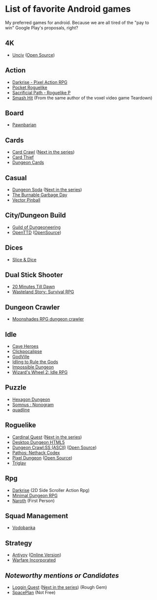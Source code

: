 # List of favorite Android games 
My preferred games for android. Because we are all tired of the "pay to win" Google Play's proposals, right?

## 4K
- [Unciv](https://play.google.com/store/apps/details?id=com.unciv.app&hl=Us&gl=Us) ([Open Source](https://github.com/yairm210/Unciv))

## Action
- [Darkrise - Pixel Action RPG](https://play.google.com/store/apps/details?id=com.Roika.Darkrise)
- [Pocket Roguelike](https://play.google.com/store/apps/details?id=com.takomogames.pocketroguelike)
- [Sacrificial Path - Roguelike P](https://play.google.com/store/apps/details?id=com.companyname.SacPath)
- [Smash Hit](https://play.google.com/store/apps/details?id=com.mediocre.smashhit) (From the same author of the voxel video game Teardown)

## Board
- [Pawnbarian](https://play.google.com/store/apps/details?id=com.j4nw.Pawnbarian)

## Cards
- [Card Crawl](https://play.google.com/store/apps/details?id=com.tinytouchtales.cardcrawl) ([Next in the series](https://play.google.com/store/apps/details?id=com.tinytouchtales.cardcrawladventure))
- [Card Thief](https://play.google.com/store/apps/details?id=com.tinytouchtales.cardthief)
- [Dungeon Cards](https://play.google.com/store/apps/details?id=com.The717pixels.DungeonCards)

## Casual
- [Dungeon Soda](https://play.google.com/store/apps/details?id=com.armorgames.sodadungeon&hl=Us&gl=US) ([Next in the series](https://play.google.com/store/apps/details?id=com.armorgames.sodadungeon2&hl=Us&gl=US))
- [The Burnable Garbage Day](https://play.google.com/store/apps/details?id=com.gameon.anohiwa&hl=Us&gl=Us)
- [Vector Pinball](https://play.google.com/store/apps/details?id=com.dozingcatsoftware.bouncy)

## City/Dungeon Build
- [Guild of Dungeoneering](https://play.google.com/store/apps/details?id=air.com.gambrinous.guildofdungeoneering)
- [OpenTTD](https://play.google.com/store/apps/details?id=org.openttd.sdl) ([OpenSource](https://github.com/OpenTTD/OpenTTD))

## Dices
- [Slice & Dice](https://play.google.com/store/apps/details?id=com.com.tann.dice&gl=US)

## Dual Stick Shooter
- [20 Minutes Till Dawn](https://play.google.com/store/apps/details?id=com.Flanne.MinutesTillDawn.roguelike.shooting.fr.gp)
- [Wasteland Story: Survival RPG](https://play.google.com/store/apps/details?id=com.LunariteStudio.WastelandStory)

## Dungeon Crawler
- [Moonshades RPG dungeon crawler](https://play.google.com/store/apps/details?id=com.baldricksoft.moonshades_dungeon_crawler)

## Idle
- [Cave Heroes](https://play.google.com/store/apps/details?id=air.com.vstgames.idlecaveheroes.AndroidMain)
- [Clickpocalipse](https://play.google.com/store/apps/details?id=com.minmaxia.c2&hl=Us&gl=Us)
- [GodVille](https://play.google.com/store/apps/details?id=com.godvillegame.android&hl=Us&gl=Us)
- [Idling to Rule the Gods](https://play.google.com/store/apps/details?id=de.shugasu.itrtg&hl=Us&gl=Us)
- [Impossible Dungeon](https://play.google.com/store/apps/details?id=com.minmaxia.impossible)
- [Wizard's Wheel 2: Idle RPG](https://play.google.com/store/apps/details?id=com.WindingClock.WizardsWheel2)

## Puzzle
- [Hexagon Dungeon](https://play.google.com/store/apps/details?id=com.BleorPz.MakeMetrocity)
- [Somnus : Nonogram](https://play.google.com/store/apps/details?id=com.gamefox.somnus)
- [quadline](https://play.google.com/store/apps/details?id=com.IvanKovalov.quadline.android)

## Roguelike
- [Cardinal Quest](https://play.google.com/store/apps/details?id=air.com.tametick.cardinalquest&hl=Us&gl=US) ([Next in the series](https://play.google.com/store/apps/details?id=com.kongregate.mobile.cardinalquest.google))
- [Desktop Dungeon HTML5](http://www.desktopdungeons.net/HTML5/)
- [Dungeon Crawl:SS (ASCII)](https://play.google.com/store/apps/details?id=com.crawlmb&hl=Us&gl=US) ([Open Source](https://github.com/crawl/crawl))
- [Pathos: Nethack Codex](https://play.google.com/store/apps/details?id=com.x10host.pathos)
- [Pixel Dungeon](https://play.google.com/store/apps/details?id=com.watabou.pixeldungeon&hl=Us&gl=Us) ([Open Source](https://github.com/watabou/pixel-dungeon))
- [Triglav](https://play.google.com/store/apps/details?id=com.SmokymonkeyS.Triglav&hl=Us&gl=US)

## Rpg
- [Darkrise](https://play.google.com/store/apps/details?id=com.Roika.Darkrise) (2D Side Scroller Action Rpg)
- [Minimal Dungeon RPG](https://play.google.com/store/apps/details?id=com.capplay.mdrpg)
- [Naroth](https://play.google.com/store/apps/details?id=com.threed.jpct.games.rpg) (First Person)

## Squad Management
- [Vodobanka](https://play.google.com/store/apps/details?id=yio.tro.vodobanka)

## Strategy
- [Antiyoy](https://play.google.com/store/apps/details?id=yio.tro.antiyoy.android&hl=Us&gl=Us) ([Online Version](https://play.google.com/store/apps/details?id=yio.tro.onliyoy&hl=Us&gl=US))
- [Warfare Incorporated](https://play.google.com/store/apps/details?id=com.spiffcode.wi)

## _Noteworthy mentions or Candidates_
- [Loggin Quest](https://play.google.com/store/apps/details?id=com.shirobakama.logquest&hl=Us&gl=US) ([Next in the series](https://play.google.com/store/apps/details?id=com.shirobakama.logquest2&hl=Us&gl=US)) (Rough Gem)
- [SpacePlan](https://play.google.com/store/apps/details?id=com.devolver.spaceplan&hl=Us&gl=Us) (Not Free)
